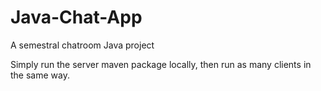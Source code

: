# Java-Chat-App
A semestral chatroom Java project

Simply run the server maven package locally, then run as many clients in the same way.
